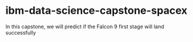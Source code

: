 # ibm-data-science-capstone-spacex
In this capstone, we will predict if the Falcon 9 first stage will land successfully
